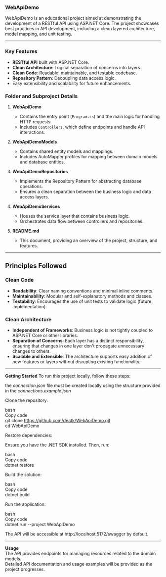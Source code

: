 ### WebApiDemo

WebApiDemo is an educational project aimed at demonstrating the development of a RESTful API using ASP.NET Core. 
The project showcases best practices in API development, including a clean layered architecture, model mapping, and unit testing.

---

### Key Features

- **RESTful API** built with ASP.NET Core.
- **Clean Architecture**: Logical separation of concerns into layers.
- **Clean Code**: Readable, maintainable, and testable codebase.
- **Repository Pattern**: Decoupling data access logic.
- Easy extensibility and scalability for future enhancements.

### Folder and Subproject Details

1. **WebApiDemo**  
   - Contains the entry point (`Program.cs`) and the main logic for handling HTTP requests.
   - Includes `Controllers`, which define endpoints and handle API interactions.

2. **WebApiDemoModels**  
   - Contains shared entity models and mappings.  
   - Includes AutoMapper profiles for mapping between domain models and database entities.

3. **WebApiDemoRepositories**  
   - Implements the Repository Pattern for abstracting database operations.
   - Ensures a clean separation between the business logic and data access layers.

4. **WebApiDemoServices**  
   - Houses the service layer that contains business logic.
   - Orchestrates data flow between controllers and repositories.

5. **README.md**  
   - This document, providing an overview of the project, structure, and features.

---

## Principles Followed

### Clean Code

- **Readability**: Clear naming conventions and minimal inline comments.
- **Maintainability**: Modular and self-explanatory methods and classes.
- **Testability**: Encourages the use of unit tests to validate logic (future implementation).

### Clean Architecture

- **Independent of Frameworks**: Business logic is not tightly coupled to ASP.NET Core or other libraries.
- **Separation of Concerns**: Each layer has a distinct responsibility, ensuring that changes in one layer don't propagate unnecessary changes to others.
- **Scalable and Extensible**: The architecture supports easy addition of new features or layers without disrupting existing functionality.

---

**Getting Started**
To run this project locally, follow these steps:

the *connection.json* file must be created locally using the structure provided in the *connections.example.json*

Clone the repository:

bash\
Copy code\
git clone https://github.com/deatk/WebApiDemo.git \
cd WebApiDemo

Restore dependencies:

Ensure you have the .NET SDK installed. Then, run:

bash\
Copy code\
dotnet restore

Build the solution:

bash\
Copy code\
dotnet build

Run the application:

bash\
Copy code\
dotnet run --project WebApiDemo

The API will be accessible at http://localhost:5172/swagger by default.

---

**Usage**\
The API provides endpoints for managing resources related to the domain models.\
Detailed API documentation and usage examples will be provided as the project progresses.

